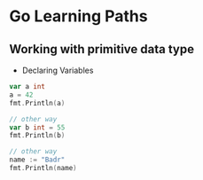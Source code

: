 # Go Learning Paths
## Working with primitive data type
- Declaring Variables
```go
var a int
a = 42
fmt.Println(a)

// other way
var b int = 55
fmt.Println(b)

// other way
name := "Badr"
fmt.Println(name)
```
